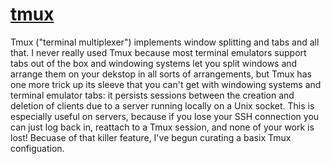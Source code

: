 # [tmux][tmux]

Tmux ("terminal multiplexer") implements window splitting and tabs and all that. I never really used Tmux because
most terminal emulators support tabs out of the box and windowing systems let you split windows and arrange them
on your dekstop in all sorts of arrangements, but Tmux has one more trick up its sleeve that you can't get with
windowing systems and terminal emulator tabs: it persists sessions between the creation and deletion of clients
due to a server running locally on a Unix socket. This is especially useful on servers, because if you lose your
SSH connection you can just log back in, reattach to a Tmux session, and none of your work is lost! Becuase of that
killer feature, I've begun curating a basix Tmux configuation.

[tmux]: https://tmux.github.io
